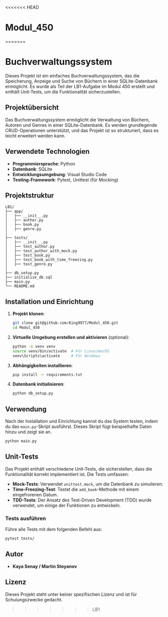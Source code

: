 <<<<<<< HEAD
# Modul_450
=======
# Buchverwaltungssystem

Dieses Projekt ist ein einfaches Buchverwaltungssystem, das die Speicherung, Anzeige und Suche von Büchern in einer SQLite-Datenbank ermöglicht. Es wurde als Teil der LB1-Aufgabe im Modul 450 erstellt und enthält Unit-Tests, um die Funktionalität sicherzustellen.

## Projektübersicht

Das Buchverwaltungssystem ermöglicht die Verwaltung von Büchern, Autoren und Genres in einer SQLite-Datenbank. Es werden grundlegende CRUD-Operationen unterstützt, und das Projekt ist so strukturiert, dass es leicht erweitert werden kann.

## Verwendete Technologien

- **Programmiersprache**: Python
- **Datenbank**: SQLite
- **Entwicklungsumgebung**: Visual Studio Code
- **Testing-Framework**: Pytest, Unittest (für Mocking)

## Projektstruktur

```
LB1/
├── app/
│   ├── __init__.py
│   ├── author.py
│   ├── book.py
│   ├── genre.py
│
├── tests/
│   ├── __init__.py
│   ├── test_author.py
│   ├── test_author_with_mock.py
│   ├── test_book.py
│   ├── test_book_with_time_freezing.py
│   ├── test_genre.py
│
├── db_setup.py
├── initialize_db.sql
├── main.py
└── README.md
```

## Installation und Einrichtung

1. **Projekt klonen**:

   ```bash
   git clone git@github.com:King9977/Modul_450.git
   cd Modul_450
   ```
2. **Virtuelle Umgebung erstellen und aktivieren** (optional):

   ```bash
   python -m venv venv
   source venv/bin/activate  # Für Linux/macOS
   venv\Scripts\activate     # Für Windows
   ```
3. **Abhängigkeiten installieren**:

   ```bash
   pip install -r requirements.txt
   ```
4. **Datenbank initialisieren**:

   ```bash
   python db_setup.py
   ```

## Verwendung

Nach der Installation und Einrichtung kannst du das System testen, indem du das `main.py`-Skript ausführst. Dieses Skript fügt beispielhafte Daten hinzu und zeigt sie an.

```bash
python main.py
```

## Unit-Tests

Das Projekt enthält verschiedene Unit-Tests, die sicherstellen, dass die Funktionalität korrekt implementiert ist. Die Tests umfassen:

- **Mock-Tests**: Verwendet `unittest.mock`, um die Datenbank zu simulieren.
- **Time-Freezing-Test**: Testet die `add_book`-Methode mit einem eingefrorenen Datum.
- **TDD-Tests**: Der Ansatz des Test-Driven Development (TDD) wurde verwendet, um einige der Funktionen zu entwickeln.

### Tests ausführen

Führe alle Tests mit dem folgenden Befehl aus:

```bash
pytest tests/
```

## Autor

- **Kaya Senay / Martin Stoyanov**

## Lizenz

Dieses Projekt steht unter keiner spezifischen Lizenz und ist für Schulungszwecke gedacht.
>>>>>>> LB1

